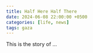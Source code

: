 ```yaml
---
title: Half Here Half There
date: 2024-06-08 22:00:00 +0500
categories: [life, news]
tags: gaza
---
```


This is the story of ...